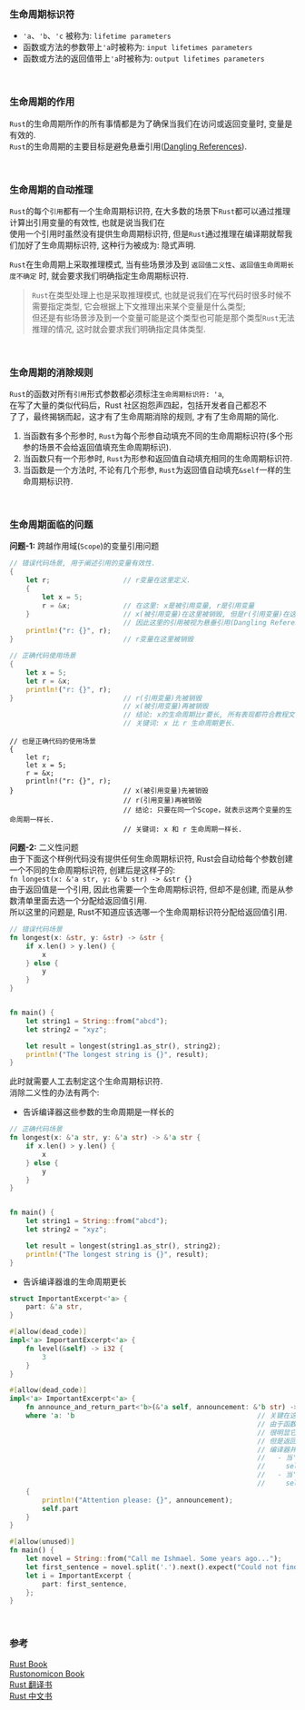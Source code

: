 ### 生命周期标识符
- `'a`、`'b`、`'c` 被称为: `lifetime parameters` 
- 函数或方法的参数带上`'a`时被称为: `input lifetimes parameters`
- 函数或方法的返回值带上`'a`时被称为: `output lifetimes parameters`

&nbsp;  
### 生命周期的作用
`Rust`的生命周期所作的所有事情都是为了确保当我们在访问或返回变量时, 变量是有效的.  
`Rust`的生命周期的主要目标是避免悬垂引用([Dangling References](https://doc.rust-lang.org/book/ch10-03-lifetime-syntax.html#preventing-dangling-references-with-lifetimes)).  


&nbsp;  
### 生命周期的自动推理 

`Rust`的每个`引用`都有一个生命周期标识符, 在大多数的场景下`Rust`都可以通过推理计算出引用变量的有效性, 也就是说当我们在  
使用一个引用时虽然没有提供生命周期标识符, 但是`Rust`通过推理在编译期就帮我们加好了生命周期标识符, 这种行为被成为: 隐式声明.

`Rust`在生命周期上采取推理模式, 当有些场景涉及到 `返回值二义性`、`返回值生命周期长度不确定` 时, 就会要求我们明确指定生命周期标识符.  

> `Rust`在类型处理上也是采取推理模式, 也就是说我们在写代码时很多时候不需要指定类型, 它会根据上下文推理出来某个变量是什么类型;  
但还是有些场景涉及到一个变量可能是这个类型也可能是那个类型`Rust`无法推理的情况, 这时就会要求我们明确指定具体类型.



&nbsp;  
### 生命周期的消除规则
`Rust`的函数对所有`引用`形式参数都必须标注`生命周期标识符: 'a`,  
在写了大量的类似代码后，Rust 社区抱怨声四起，包括开发者自己都忍不  
了了，最终揭锅而起，这才有了生命周期消除的规则, 才有了生命周期的简化.    

1. 当函数有多个形参时, `Rust`为每个形参自动填充不同的生命周期标识符(多个形参的场景不会给返回值填充生命周期标识).
2. 当函数只有一个形参时, `Rust`为形参和返回值自动填充相同的生命周期标识符.  
3. 当函数是一个方法时, 不论有几个形参, `Rust`为返回值自动填充`&self`一样的生命周期标识符.  
    



&nbsp;  
### 生命周期面临的问题

**问题-1:** 跨越作用域(`Scope`)的变量引用问题
```rust
// 错误代码场景, 用于阐述引用的变量有效性.
{
    let r;                  // r变量在这里定义.
    {                     
        let x = 5;          
        r = &x;             // 在这里: x是被引用变量, r是引用变量
    }                       // x(被引用变量)在这里被销毁, 但是r(引用变量)在这里还没有被销毁, 
                            // 因此这里的引用被视为悬垂引用(Dangling References).                    
    println!("r: {}", r); 
}                           // r变量在这里被销毁
```

```rust
// 正确代码使用场景
{
    let x = 5;
    let r = &x;              
    println!("r: {}", r);
}                           // r(引用变量)先被销毁
                            // x(被引用变量)再被销毁
                            // 结论: x的生命周期比r要长, 所有表现都符合教程文字描述的预期.
                            // 关键词: x 比 r 生命周期更长.
```                            
   
```                         
// 也是正确代码的使用场景
{
    let r;
    let x = 5;
    r = &x;
    println!("r: {}", r);
}                           // x(被引用变量)先被销毁
                            // r(引用变量)再被销毁
                            // 结论: 只要在同一个Scope，就表示这两个变量的生命周期一样长.
                            // 关键词: x 和 r 生命周期一样长.  
```

**问题-2:** 二义性问题   
由于下面这个样例代码没有提供任何生命周期标识符, Rust会自动给每个参数创建一个不同的生命周期标识符, 创建后是这样子的:    
`fn longest(x: &'a str, y: &'b str) -> &str {}`  
由于返回值是一个引用, 因此也需要一个生命周期标识符, 但却不是创建, 而是从参数清单里面去选一个分配给返回值引用.    
所以这里的问题是, Rust不知道应该选哪一个生命周期标识符分配给返回值引用.   
```rust
// 错误代码场景 
fn longest(x: &str, y: &str) -> &str {
    if x.len() > y.len() {
        x
    } else {
        y
    }
}


fn main() {
    let string1 = String::from("abcd");                 
    let string2 = "xyz";

    let result = longest(string1.as_str(), string2);
    println!("The longest string is {}", result);
}
```
此时就需要人工去制定这个生命周期标识符.  
消除二义性的办法有两个:
- 告诉编译器这些参数的生命周期是一样长的
```rust
// 正确代码场景 
fn longest(x: &'a str, y: &'a str) -> &'a str {
    if x.len() > y.len() {
        x
    } else {
        y
    }
}


fn main() {
    let string1 = String::from("abcd");                 
    let string2 = "xyz";

    let result = longest(string1.as_str(), string2);
    println!("The longest string is {}", result);
}
```
- 告诉编译器谁的生命周期更长   
```rust
struct ImportantExcerpt<'a> {
    part: &'a str,
}

#[allow(dead_code)]
impl<'a> ImportantExcerpt<'a> {
    fn level(&self) -> i32 {
        3
    }
}

#[allow(dead_code)]
impl<'a> ImportantExcerpt<'a> {
    fn announce_and_return_part<'b>(&'a self, announcement: &'b str) -> &'b str 
    where 'a: 'b                                             // 关键在这里, 'a: 'b, 表示'a比'b的生命周期更长.  
                                                             // 由于函数体内返回的具体值是 self.part,  
                                                             // 很明显它self.part的生命周期是从'a出来,
                                                             // 但是返回值却强硬的写了'b, 这个动作叫做生命周期替换,
                                                             // 编译器并不知道'a和'b谁的生命周期更长, 
                                                             //   - 当'b比'a的生命周期更长时, 表明self这个对象都不存在了
                                                             //     self.part就会存在免悬垂引用(Dangling References)的风险.
                                                             //   - 当'a比'b的生命周期更长时, 表明self这个对象仍然存在,
                                                             //     self.part就没有这个风险.  
    {
        println!("Attention please: {}", announcement);
        self.part
    }
}

#[allow(unused)]
fn main() {
    let novel = String::from("Call me Ishmael. Some years ago...");
    let first_sentence = novel.split('.').next().expect("Could not find a '.'");
    let i = ImportantExcerpt {
        part: first_sentence,
    };
}
```


&nbsp;  
### 参考
[Rust Book](https://doc.rust-lang.org/book/ch10-03-lifetime-syntax.html)  
[Rustonomicon Book](https://doc.rust-lang.org/nomicon/lifetimes.html)  
[Rust 翻译书](https://kaisery.github.io/trpl-zh-cn/ch10-03-lifetime-syntax.html)    
[Rust 中文书](https://course.rs/advance/lifetime/basic.html#%E5%80%9F%E7%94%A8%E6%A3%80%E6%9F%A5)
